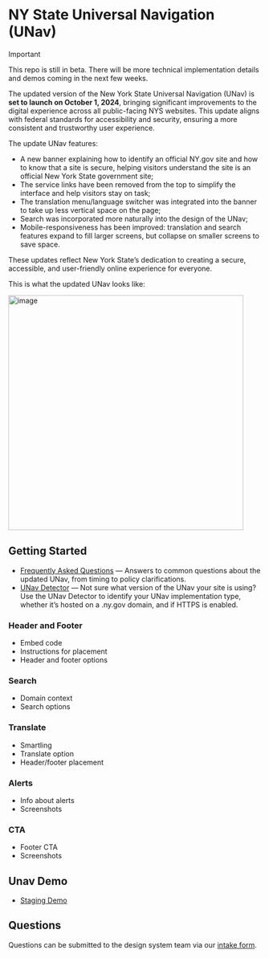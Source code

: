 # NY State Universal Navigation (UNav)

> [!IMPORTANT]  
> This repo is still in beta. There will be more technical implementation details and demos coming in the next few weeks.

The updated version of the New York State Universal Navigation (UNav) is **set to launch on October 1, 2024**, bringing significant improvements to the digital experience across all public-facing NYS websites. This update aligns with federal standards for accessibility and security, ensuring a more consistent and trustworthy user experience.

The update UNav features:

-	A new banner explaining how to identify an official NY.gov site and how to know that a site is secure, helping visitors understand the site is an official New York State government site;
-	The service links have been removed from the top to simplify the interface and help visitors stay on task;
-	The translation menu/language switcher was integrated into the banner to take up less vertical space on the page;
-	Search was incorporated more naturally into the design of the UNav;
-	Mobile-responsiveness has been improved: translation and search features expand to fill larger screens, but collapse on smaller screens to save space.

These updates reflect New York State’s dedication to creating a secure, accessible, and user-friendly online experience for everyone.

This is what the updated UNav looks like:

<img width="468" alt="image" src="https://github.com/user-attachments/assets/f1a1bd67-e250-4396-8607-c1be2cc15309"> 

## Getting Started

- [Frequently Asked Questions](https://bit.ly/unav-intake) — Answers to common questions about the updated UNav, from timing to policy clarifications.
- [UNav Detector](https://bit.ly/unav-check) — Not sure what version of the UNav your site is using? Use the UNav Detector to identify your UNav implementation type, whether it’s hosted on a .ny.gov domain, and if HTTPS is enabled.

### Header and Footer

- Embed code
- Instructions for placement
- Header and footer options

### Search

- Domain context
- Search options

### Translate

- Smartling
- Translate option
- Header/footer placement

### Alerts

- Info about alerts
- Screenshots

### CTA

- Footer CTA
- Screenshots

## Unav Demo
  
- [Staging Demo](https://unav24-stage.pages.dev/unav/tests/stage)

## Questions

Questions can be submitted to the design system team via our [intake form](https://bit.ly/unav-intake).

